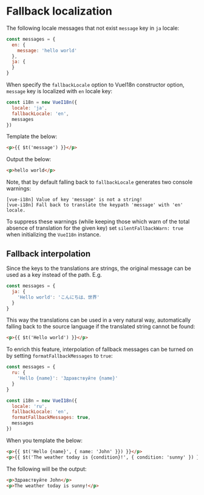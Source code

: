 # Fallback localization

The following locale messages that not exist `message` key in `ja` locale:

```js
const messages = {
  en: {
    message: 'hello world'
  },
  ja: {
  }
}
```

When specify the `fallbackLocale` option to VueI18n constructor option, `message` key is localized with `en` locale key:

```js
const i18n = new VueI18n({
  locale: 'ja',
  fallbackLocale: 'en',
  messages
})
```    

Template the below:

```html     
<p>{{ $t('message') }}</p>
```

Output the below:

```html
<p>hello world</p>
```

Note, that by default falling back to `fallbackLocale` generates two console warnings:

```console
[vue-i18n] Value of key 'message' is not a string!
[vue-i18n] Fall back to translate the keypath 'message' with 'en' locale.
```

To suppress these warnings (while keeping those which warn of the total absence of translation for the given key) set `silentFallbackWarn: true` when initializing the `VueI18n` instance.

## Fallback interpolation

Since the keys to the translations are strings, the original message can be used as a key instead of the path.
E.g.

```javascript
const messages = {
  ja: {
    'Hello world': 'こんにちは、世界'
  }
}
```

This way the translations can be used in a very natural way, automatically falling back to the source language if the translated string cannot be found:

```html
<p>{{ $t('Hello world') }}</p>
```

To enrich this feature, interpolation of fallback messages can be turned on by setting `formatFallbackMessages` to `true`:

```javascript
const messages = {
  ru: {
    'Hello {name}': 'Здравствуйте {name}'
  }
}

const i18n = new VueI18n({
  locale: 'ru',
  fallbackLocale: 'en',
  formatFallbackMessages: true,
  messages
})
```

When you template the below:

```html
<p>{{ $t('Hello {name}', { name: 'John' }}) }}</p>
<p>{{ $t('The weather today is {condition}!', { condition: 'sunny' }) }}</p>
```

The following will be the output:

```html
<p>Здравствуйте John</p>
<p>The weather today is sunny!</p>
```